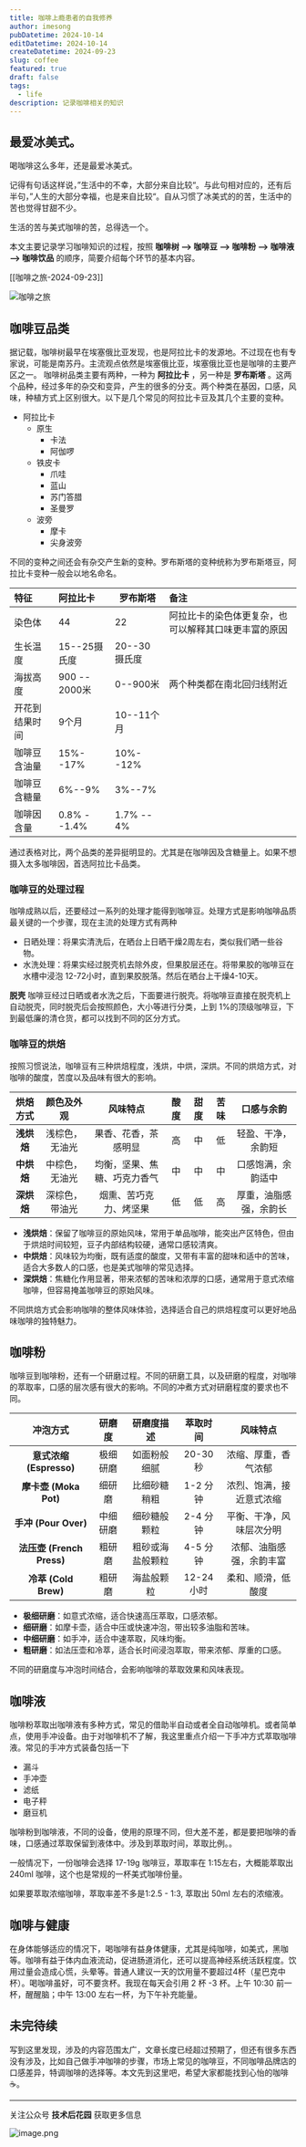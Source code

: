 ```yaml
---
title: 咖啡上瘾患者的自我修养
author: imesong
pubDatetime: 2024-10-14
editDatetime: 2024-10-14
createDatetime: 2024-09-23
slug: coffee
featured: true
draft: false
tags:
  - life
description: 记录咖啡相关的知识
---
```


## 最爱冰美式。

喝咖啡这么多年，还是最爱冰美式。

记得有句话这样说，”生活中的不幸，大部分来自比较“。与此句相对应的，还有后半句，”人生的大部分幸福，也是来自比较“。自从习惯了冰美式的的苦，生活中的苦也觉得甘甜不少。

生活的苦与美式咖啡的苦，总得选一个。

本文主要记录学习咖啡知识的过程，按照 **咖啡树 --> 咖啡豆 --> 咖啡粉 --> 咖啡液 --> 咖啡饮品** 的顺序，简要介绍每个环节的基本内容。

[[咖啡之旅-2024-09-23]]

![咖啡之旅](https://i.imesong.com/2024/10/咖啡之旅-2024-09-23.png)

## 咖啡豆品类

据记载，咖啡树最早在埃塞俄比亚发现，也是阿拉比卡的发源地。不过现在也有专家说，可能是南苏丹。主流观点依然是埃塞俄比亚，埃塞俄比亚也是咖啡的主要产区之一。
咖啡树品类主要有两种，一种为 **阿拉比卡** ，另一种是 **罗布斯塔** 。这两个品种，经过多年的杂交和变异，产生的很多的分支。两个种类在基因，口感，风味，种植方式上区别很大。以下是几个常见的阿拉比卡豆及其几个主要的变种。

- 阿拉比卡
  - 原生
    - 卡法
    - 阿伽啰
  - 铁皮卡
    - 爪哇
    - 蓝山
    - 苏门答腊
    - 圣曼罗
  - 波旁
    - 摩卡
    - 尖身波旁

不同的变种之间还会有杂交产生新的变种。罗布斯塔的变种统称为罗布斯塔豆，阿拉比卡变种一般会以地名命名。

| 特征           | 阿拉比卡      | 罗布斯塔      | 备注                                                 |
| :------------- | :------------ | ------------- | :--------------------------------------------------- |
| 染色体         | 44            | 22            | 阿拉比卡的染色体更复杂，也可以解释其口味更丰富的原因 |
| 生长温度       | 15--25摄氏度  | 20--30 摄氏度 |                                                      |
| 海拔高度       | 900 -- 2000米 | 0--900米      | 两个种类都在南北回归线附近                           |
| 开花到结果时间 | 9个月         | 10--11个月    |                                                      |
| 咖啡豆含油量   | 15%--17%      | 10%--12%      |                                                      |
| 咖啡豆含糖量   | 6%--9%        | 3%--7%        |                                                      |
| 咖啡因含量     | 0.8% --1.4%   | 1.7% -- 4%    |                                                      |

通过表格对比，两个品类的差异挺明显的。尤其是在咖啡因及含糖量上。如果不想摄入太多咖啡因，首选阿拉比卡品类。

### 咖啡豆的处理过程

咖啡成熟以后，还要经过一系列的处理才能得到咖啡豆。处理方式是影响咖啡品质最关键的一个步骤，现在主流的处理方式有两种

- 日晒处理：将果实清洗后，在晒台上日晒干燥2周左右，类似我们晒一些谷物。
- 水洗处理：将果实经过脱壳机去除外皮，但果胶层还在。将带果胶的咖啡豆在水槽中浸泡 12-72小时，直到果胶脱落。然后在晒台上干燥4-10天。

**脱壳**
咖啡豆经过日晒或者水洗之后，下面要进行脱壳。将咖啡豆直接在脱壳机上自动脱壳，同时脱壳后会按照颜色，大小等进行分类，上到 1%的顶级咖啡豆，下到最低廉的清仓货，都可以找到不同的区分方式。

### 咖啡豆的烘焙

按照习惯说法，咖啡豆有三种烘焙程度，浅烘，中烘，深烘。不同的烘焙方式，对咖啡的酸度，苦度以及品味有很大的影响。

|  烘焙方式  |   颜色及外观   |           风味特点           | 酸度 | 甜度 | 苦味 |       口感与余韵       |
| :--------: | :------------: | :--------------------------: | :--: | :--: | :--: | :--------------------: |
| **浅烘焙** | 浅棕色，无油光 |     果香、花香，茶感明显     |  高  |  中  |  低  |   轻盈、干净，余韵短   |
| **中烘焙** | 中棕色，无油光 | 均衡，坚果、焦糖、巧克力香气 |  中  |  中  |  中  |   口感饱满，余韵适中   |
| **深烘焙** | 深棕色，带油光 |    烟熏、苦巧克力、烤坚果    |  低  |  低  |  高  | 厚重，油脂感强，余韵长 |

- **浅烘焙**：保留了咖啡豆的原始风味，常用于单品咖啡，能突出产区特色，但由于烘焙时间较短，豆子内部结构较硬，通常口感较清爽。
- **中烘焙**：风味较为均衡，既有适度的酸度，又带有丰富的甜味和适中的苦味，适合大多数人的口感，也是美式咖啡的常见选择。
- **深烘焙**：焦糖化作用显著，带来浓郁的苦味和浓厚的口感，通常用于意式浓缩咖啡，但容易掩盖咖啡豆的原始风味。

不同烘焙方式会影响咖啡的整体风味体验，选择适合自己的烘焙程度可以更好地品味咖啡的独特魅力。

## 咖啡粉

咖啡豆到咖啡粉，还有一个研磨过程。不同的研磨工具，以及研磨的程度，对咖啡的萃取率，口感的层次感有很大的影响。不同的冲煮方式对研磨程度的要求也不同。

|         冲泡方式          |  研磨度  |    研磨度描述    |  萃取时间  |         风味特点         |
| :-----------------------: | :------: | :--------------: | :--------: | :----------------------: |
|  **意式浓缩 (Espresso)**  | 极细研磨 |   如面粉般细腻   |  20-30 秒  |   浓缩、厚重，香气浓郁   |
|   **摩卡壶 (Moka Pot)**   |  细研磨  |   比细砂糖稍粗   |  1-2 分钟  | 浓烈、饱满，接近意式浓缩 |
|   **手冲 (Pour Over)**    | 中细研磨 |   细砂糖般颗粒   |  2-4 分钟  | 平衡、干净，风味层次分明 |
| **法压壶 (French Press)** |  粗研磨  | 粗砂或海盐般颗粒 |  4-5 分钟  | 浓郁、油脂感强，余韵丰富 |
|   **冷萃 (Cold Brew)**    |  粗研磨  |    海盐般颗粒    | 12-24 小时 |    柔和、顺滑，低酸度    |

- **极细研磨**：如意式浓缩，适合快速高压萃取，口感浓郁。
- **细研磨**：如摩卡壶，适合中压或快速冲泡，带出较多油脂和苦味。
- **中细研磨**：如手冲，适合中速萃取，风味均衡。
- **粗研磨**：如法压壶和冷萃，适合长时间浸泡萃取，带来浓郁、厚重的口感。

不同的研磨度与冲泡时间结合，会影响咖啡的萃取效果和风味表现。

## 咖啡液

咖啡粉萃取出咖啡液有多种方式，常见的借助半自动或者全自动咖啡机。或者简单点，使用手冲设备。由于对咖啡机不了解，我这里重点介绍一下手冲方式萃取咖啡液。常见的手冲方式装备包括一下

- 漏斗
- 手冲壶
- 滤纸
- 电子秤
- 磨豆机

咖啡粉到咖啡液，不同的设备，使用的原理不同，但大差不差，都是要把咖啡的香味，口感通过萃取保留到液体中。涉及到萃取时间，萃取比例。。

一般情况下，一份咖啡会选择 17-19g 咖啡豆，萃取率在 1:15左右，大概能萃取出 240ml 咖啡，这个也是常规的一杯美式咖啡份量。

如果要萃取浓缩咖啡，萃取率差不多是1:2.5 - 1:3, 萃取出 50ml 左右的浓缩液。

## 咖啡与健康

在身体能够适应的情况下，喝咖啡有益身体健康，尤其是纯咖啡，如美式，黑咖等。咖啡有益于体内血液流动，促进肠道消化，还可以提高神经系统活跃程度。饮用过量会造成心慌，头晕等。普通人建议一天的饮用量不要超过4杯（星巴克中杯）。喝咖啡虽好，可不要贪杯。我现在每天会引用 2 杯 -3 杯。上午 10:30 前一杯，醒醒脑；中午 13:00 左右一杯，为下午补充能量。

## 未完待续

写到这里发现，涉及的内容范围太广，文章长度已经超过预期了，但还有很多东西没有涉及，比如自己做手冲咖啡的步骤，市场上常见的咖啡豆，不同咖啡品牌店的口感差异，特调咖啡的选择等。本文先到这里吧，希望大家都能找到心怡的咖啡☕️。

---

关注公众号 **技术后花园** 获取更多信息

![image.png](https://img.imesong.com/file/9e0dc4dc2d2acd363d535.png)
